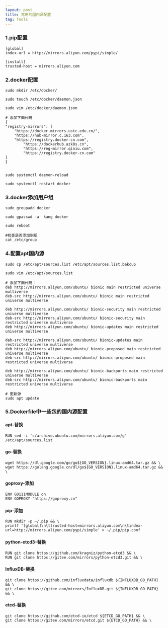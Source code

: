 ```yaml
---
layout: post
title: 常用的国内源配置
tag: Tools
---
```


### 1.pip配置

    [global]
    index-url = http://mirrors.aliyun.com/pypi/simple/

    [install]
    trusted-host = mirrors.aliyun.com 


### 2.docker配置

    sudo mkdir /etc/docker/

    sudo touch /etc/docker/daemon.json

    sudo vim /etc/docker/daemon.json

    # 添加下面代码
    {
    "registry-mirrors": [
        "https://docker.mirrors.ustc.edu.cn/",
        "https://hub-mirror.c.163.com",
        "https://registry.docker-cn.com",
            "https://dockerhub.azk8s.cn",
            "https://reg-mirror.qiniu.com",
            "https://registry.docker-cn.com"
    ]
    }


    sudo systemctl daemon-reload
    
    sudo systemctl restart docker

### 3.docker添加用户组
    sudo groupadd docker
 
    sudo gpasswd -a  kang docker     

    sudo reboot

    #检查是否添加到组
    cat /etc/group    

### 4.配置apt国内源

    sudo cp /etc/apt/sources.list /etc/apt/sources.list.bakcup

    sudo vim /etc/apt/sources.list 

    # 添加下面代码：
    deb http://mirrors.aliyun.com/ubuntu/ bionic main restricted universe multiverse
    deb-src http://mirrors.aliyun.com/ubuntu/ bionic main restricted universe multiverse

    deb http://mirrors.aliyun.com/ubuntu/ bionic-security main restricted universe multiverse
    deb-src http://mirrors.aliyun.com/ubuntu/ bionic-security main restricted universe multiverse
    deb http://mirrors.aliyun.com/ubuntu/ bionic-updates main restricted universe multiverse

    deb-src http://mirrors.aliyun.com/ubuntu/ bionic-updates main restricted universe multiverse
    deb http://mirrors.aliyun.com/ubuntu/ bionic-proposed main restricted universe multiverse
    deb-src http://mirrors.aliyun.com/ubuntu/ bionic-proposed main restricted universe multiverse

    deb http://mirrors.aliyun.com/ubuntu/ bionic-backports main restricted universe multiverse
    deb-src http://mirrors.aliyun.com/ubuntu/ bionic-backports main restricted universe multiverse

    # 更新源
    sudo apt update

### 5.Dockerfile中一些包的国内源配置

#### apt-替换
    RUN sed -i 's/archive.ubuntu.com/mirrors.aliyun.com/g' /etc/apt/sources.list

#### go-替换
    wget https://dl.google.com/go/go${GO_VERSION}.linux-amd64.tar.gz && \
    wget https://golang.google.cn/dl/go${GO_VERSION}.linux-amd64.tar.gz && \

#### goproxy-添加
    ENV GO111MODULE on
    ENV GOPROXY "https://goproxy.cn"

#### pip-添加
    RUN mkdir -p ~/.pip && \
    printf '[global]\n\ttrusted-host=mirrors.aliyun.com\n\tindex-url=http://mirrors.aliyun.com/pypi/simple' > ~/.pip/pip.conf

#### python-etcd3-替换
    RUN git clone https://github.com/kragniz/python-etcd3 && \
    RUN git clone https://gitee.com/mirrors/python-etcd3.git && \

#### InfluxDB-替换
    git clone https://github.com/influxdata/influxdb ${INFLUXDB_GO_PATH} && \
    git clone https://gitee.com/mirrors/InfluxDB.git ${INFLUXDB_GO_PATH} && \

#### etcd-替换
    git clone https://github.com/etcd-io/etcd ${ETCD_GO_PATH} && \
    git clone https://gitee.com/mirrors/etcd.git ${ETCD_GO_PATH} && \




